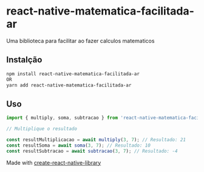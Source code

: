 # react-native-matematica-facilitada-ar

Uma biblioteca para facilitar ao fazer calculos matematicos

## Instalção

```sh
npm install react-native-matematica-facilitada-ar
OR
yarn add react-native-matematica-facilitada-ar
```

## Uso

```js
import { multiply, soma, subtracao } from 'react-native-matematica-facilitada-ar';

// Multiplique o resultado

const resultMultiplicacao = await multiply(3, 7); // Resultado: 21
const resultSoma = await soma(3, 7); // Resultado: 10
const resultSubtracao = await subtracao(3, 7); // Resultado: -4
```

Made with [create-react-native-library](https://github.com/callstack/react-native-builder-bob)
